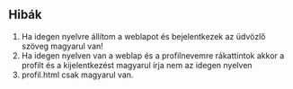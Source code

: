 ## Hibák
1. Ha idegen nyelvre állítom a weblapot és bejelentkezek az üdvözlő szöveg magyarul van!
2. Ha idegen nyelven van a weblap és a profilnevemre rákattintok akkor a profilt és a kijelentkezést magyarul írja nem az idegen nyelven
3. profil.html csak magyarul van.

